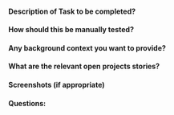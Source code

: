 #### Description of Task to be completed?

#### How should this be manually tested?

#### Any background context you want to provide?

#### What are the relevant open projects stories?

#### Screenshots (if appropriate)

#### Questions:
